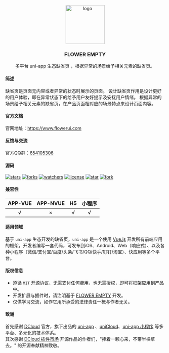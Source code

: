 <p align="center"><img alt="logo" src="https://www.flowerui.com/logo.png" width="123"></p>
<h3 align="center">FLOWER EMPTY</h3>
<p align="center">多平台 uni-app 生态缺省页 ，根据异常的场景给予相关元素的缺省页。</p>

#### 简述
缺省页是页面无内容或者异常的状态时展示的页面。
设计缺省页作用是设计更好的用户体验，即在异常状态下的给予用户友好提示及安抚用户情绪。
根据异常的场景给予相关元素的缺省页，在产品页面相对应的场景特点来设计页面内容。
#### 官方文档
官网地址：<a target="_blank" href="https://www.flowerui.com">https://www.flowerui.com</a>  
#### 反馈与交流
官方QQ群：<a target="_blank" href="https://qm.qq.com/cgi-bin/qm/qr?k=_a2CXouL0H2OvaJ8vPalp3S6DABKIoCH&jump_from=webapi&authKey=riLWFXQamGAWrXQnBW0NCCFVeodvRvAEAooJNxuNybHBCOs9w0V9yR2F1NhVsZS/">654105306</a>  
#### 源码
[![stars](https://img.shields.io/github/stars/dengqichang/flower-library?style=social)](https://github.com/dengqichang/flower-library/tree/main/uni_modules/flower-empty)
[![forks](https://img.shields.io/github/forks/dengqichang/flower-library?style=social)](https://github.com/dengqichang/flower-library/tree/main/uni_modules/flower-empty)
[![watchers](https://img.shields.io/github/watchers/dengqichang/flower-library?style=social)](https://github.com/dengqichang/flower-library/tree/main/uni_modules/flower-empty)
[![license](https://img.shields.io/github/license/dengqichang/flower-library?style=social)](https://github.com/dengqichang/flower-library/tree/main/uni_modules/flower-empty)
[![star](https://gitee.com/dengqichang/flower-library/badge/star.svg?theme=white)](https://github.com/dengqichang/flower-library/tree/main/uni_modules/flower-empty)
[![fork](https://gitee.com/dengqichang/flower-library/badge/fork.svg?theme=white)](https://github.com/dengqichang/flower-library/tree/main/uni_modules/flower-empty)
#### 兼容性
| APP-VUE	| APP-NVUE	| H5		| 小程序		|
| :------:	| :------:	| :-------:	| :------:	|
| 	√		| ×			| √			|  √		|

#### 适用领域
基于 `uni-app` 生态开发的缺省页，`uni-app` 是一个使用 [Vue.js](https://vuejs.org/) 开发所有前端应用的框架，开发者编写一套代码，可发布到iOS、Android、Web（响应式）、以及各种小程序（微信/支付宝/百度/头条/飞书/QQ/快手/钉钉/淘宝）、快应用等多个平台。
#### 版权信息
- 遵循 `MIT` 开源协议，无需支付任何费用，也无需授权，即可将框架应用到产品中。
- 开发扩展与插件时，请注明基于 [FLOWER EMPTY](https://flowerui.com/) 开发。
- 仅供学习交流，如作它用所承受的法律责任一概与作者无关。

#### 致谢
首先感谢 [DCloud](https://www.dcloud.io/) 官方，旗下出品的 [uni-app](https://uniapp.dcloud.net.cn/) 、[uniCloud](https://uniapp.dcloud.net.cn/uniCloud/)、[uni-app 小程序](https://nativesupport.dcloud.net.cn/README) 等多平台、多元化的技术体系。  
其次感谢 [DCloud 插件市场](https://ext.dcloud.net.cn/) 开源作品的作者们，"捧着一颗心来，不带半棵草去。" 的开源奉献精神致敬。